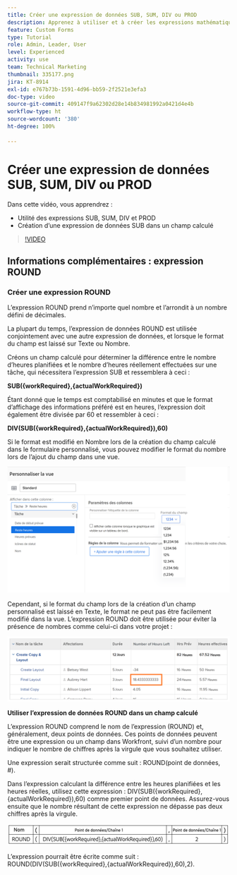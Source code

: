 ```yaml
---
title: Créer une expression de données SUB, SUM, DIV ou PROD
description: Apprenez à utiliser et à créer les expressions mathématiques de base dans un champ calculé Adobe  [!DNL Workfront].
feature: Custom Forms
type: Tutorial
role: Admin, Leader, User
level: Experienced
activity: use
team: Technical Marketing
thumbnail: 335177.png
jira: KT-8914
exl-id: e767b73b-1591-4d96-bb59-2f2521e3efa3
doc-type: video
source-git-commit: 409147f9a62302d28e14b834981992a0421d4e4b
workflow-type: ht
source-wordcount: '380'
ht-degree: 100%

---
```


# Créer une expression de données SUB, SUM, DIV ou PROD

Dans cette vidéo, vous apprendrez :

* Utilité des expressions SUB, SUM, DIV et PROD
* Création d’une expression de données SUB dans un champ calculé

>[!VIDEO](https://video.tv.adobe.com/v/335177/?quality=12&learn=on)

## Informations complémentaires : expression ROUND

### Créer une expression ROUND

L’expression ROUND prend n’importe quel nombre et l’arrondit à un nombre défini de décimales.

La plupart du temps, l’expression de données ROUND est utilisée conjointement avec une autre expression de données, et lorsque le format du champ est laissé sur Texte ou Nombre.

Créons un champ calculé pour déterminer la différence entre le nombre d’heures planifiées et le nombre d’heures réellement effectuées sur une tâche, qui nécessitera l’expression SUB et ressemblera à ceci :

**SUB({workRequired},{actualWorkRequired})**

Étant donné que le temps est comptabilisé en minutes et que le format d’affichage des informations préféré est en heures, l’expression doit également être divisée par 60 et ressembler à ceci :

**DIV(SUB({workRequired},{actualWorkRequired}),60)**

Si le format est modifié en Nombre lors de la création du champ calculé dans le formulaire personnalisé, vous pouvez modifier le format du nombre lors de l’ajout du champ dans une vue.

![Équilibreur de charge de travail avec rapport d’utilisation](assets/round01.png)

Cependant, si le format du champ lors de la création d’un champ personnalisé est laissé en Texte, le format ne peut pas être facilement modifié dans la vue. L’expression ROUND doit être utilisée pour éviter la présence de nombres comme celui-ci dans votre projet :

![Équilibreur de charge de travail avec rapport d’utilisation](assets/round02.png)

<b>Utiliser l’expression de données ROUND dans un champ calculé</b>

L’expression ROUND comprend le nom de l’expression (ROUND) et, généralement, deux points de données. Ces points de données peuvent être une expression ou un champ dans Workfront, suivi d’un nombre pour indiquer le nombre de chiffres après la virgule que vous souhaitez utiliser.

Une expression serait structurée comme suit : ROUND(point de données, #).

Dans l’expression calculant la différence entre les heures planifiées et les heures réelles, utilisez cette expression : DIV(SUB({workRequired},{actualWorkRequired}),60) comme premier point de données. Assurez-vous ensuite que le nombre résultant de cette expression ne dépasse pas deux chiffres après la virgule.

![Équilibreur de charge de travail avec rapport d’utilisation](assets/round03.png)

L’expression pourrait être écrite comme suit : ROUND(DIV(SUB({workRequired},{actualWorkRequired}),60),2).

